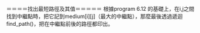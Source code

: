 ＝＝＝＝找出最短路徑及其值＝＝＝＝＝
根據program 6.12 的基礎上，在i,j之間找到中繼點時，把它記到medium[i][j]（最大的中繼點），那麼最後透過遞迴find_path()，把在中繼點前後的路徑都印出。